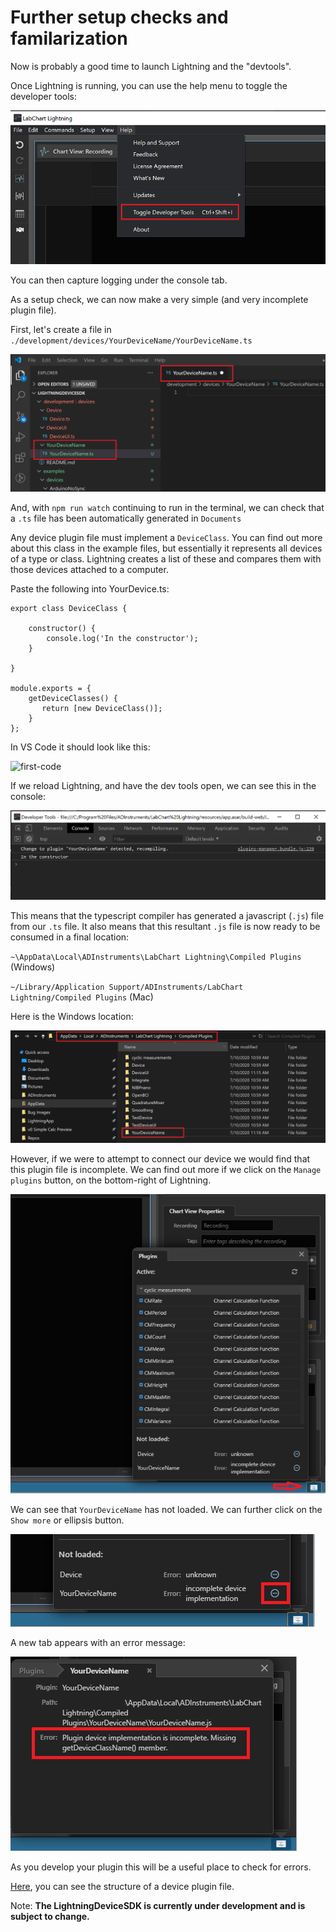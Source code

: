 # Further setup checks and familarization

Now is probably a good time to launch Lightning and the "devtools".

Once Lightning is running, you can use the help menu to toggle the developer tools:

![toggle-developer-tools](images/toggle-developer-tools.png)

You can then capture logging under the console tab.

As a setup check, we can now make a very simple (and very incomplete plugin file).

First, let's create a file in `./development/devices/YourDeviceName/YourDeviceName.ts`

![empty-plugin](./images/empty-plugin.png)


And, with `npm run watch` continuing to run in the terminal, we can check that a `.ts` file has been automatically generated in `Documents`

<link rel="preload" href="images/documents.png" as="font" type="font/woff2" crossorigin>

Any device plugin file must implement a `DeviceClass`. You can find out more about this class in the example files, but essentially it represents all devices of a type or class. Lightning creates a list of these and compares them with those devices attached to a computer.

Paste the following into YourDevice.ts:

```
export class DeviceClass {

    constructor() {
        console.log('In the constructor');
    }

}

module.exports = {
    getDeviceClasses() {
       return [new DeviceClass()];
    }
};
```

In VS Code it should look like this:

![first-code](https://github.com/adinstruments/LightningDeviceSDK/raw/update-readme/images/first-code.PNG)


If we reload Lightning, and have the dev tools open, we can see this in the console:

![compile-message](images/compile-message.png)

This means that the typescript compiler has generated a javascript (`.js`) file from our `.ts` file. It also means that this resultant `.js` file is now ready to be consumed in a final location:

`~\AppData\Local\ADInstruments\LabChart Lightning\Compiled Plugins` (Windows)

`~/Library/Application Support/ADInstruments/LabChart Lightning/Compiled Plugins` (Mac)

Here is the Windows location:

![compiled-plugins](images/compiled-plugins.png)

However, if we were to attempt to connect our device we would find that this plugin file is incomplete. We can find out more if we click on the `Manage plugins` button, on the bottom-right of Lightning.

![click-managed-plugins](images/click-managed-plugins.png)

We can see that `YourDeviceName` has not loaded. We can further click on the `Show more` or ellipsis button.

![show-more](images/show-more.png)

A new tab appears with an error message:

![error-message](images/error-message.png)

As you develop your plugin this will be a useful place to check for errors.

[Here](OVERVIEW.md), you can see the structure of a device plugin file.  
  



<!-- 

In this case we have not correctly implemented the IDeviceClass interface. You can find this and other interfaces in `device-api.ts`:

![device-api](images/device-api.png) -->




Note: **The LightningDeviceSDK is currently under development and is subject to change.**

